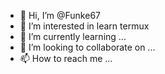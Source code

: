 - 👋 Hi, I’m @Funke67
- 👀 I’m interested in learn termux 
- 🌱 I’m currently learning ...
- 💞️ I’m looking to collaborate on ...
- 📫 How to reach me ...

<!---
Funke67/Funke67 is a ✨ special ✨ repository because its `README.md` (this file) appears on your GitHub profile.
You can click the Preview link to take a look at your changes.
--->
